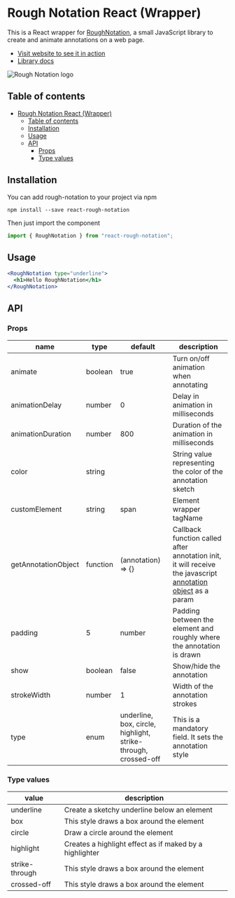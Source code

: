 # Rough Notation React (Wrapper)

This is a React wrapper for [RoughNotation](https://roughnotation.com/), a small JavaScript library to create and animate annotations on a web page.

- [Visit website to see it in action](https://roughnotation.com/)
- [Library docs](https://github.com/pshihn/rough-notation)

![Rough Notation logo](https://roughnotation.com/images/social.png)

## Table of contents

<!-- TOC -->

- [Rough Notation React (Wrapper)](#rough-notation-react-wrapper)
  - [Table of contents](#table-of-contents)
  - [Installation](#installation)
  - [Usage](#usage)
  - [API](#api)
    - [Props](#props)
    - [Type values](#type-values)

<!-- /TOC -->

## Installation

You can add rough-notation to your project via npm

```
npm install --save react-rough-notation
```

Then just import the component

```js
import { RoughNotation } from "react-rough-notation";
```

## Usage

```jsx
<RoughNotation type="underline">
  <h1>Hello RoughNotation</h1>
</RoughNotation>
```

## API

### Props

| name                | type     | default                                                        | description                                                                                                                                                               |
| ------------------- | -------- | -------------------------------------------------------------- | ------------------------------------------------------------------------------------------------------------------------------------------------------------------------- |
| animate             | boolean  | true                                                           | Turn on/off animation when annotating                                                                                                                                     |
| animationDelay      | number   | 0                                                              | Delay in animation in milliseconds                                                                                                                                        |
| animationDuration   | number   | 800                                                            | Duration of the animation in milliseconds                                                                                                                                 |
| color               | string   |                                                                | String value representing the color of the annotation sketch                                                                                                              |
| customElement       | string   | span                                                           | Element wrapper tagName                                                                                                                                                   |
| getAnnotationObject | function | (annotation) => {}                                             | Callback function called after annotation init, it will receive the javascript [annotation object](https://github.com/pshihn/rough-notation#annotation-object) as a param |
| padding             | 5        | number                                                         | Padding between the element and roughly where the annotation is drawn                                                                                                     |
| show                | boolean  | false                                                          | Show/hide the annotation                                                                                                                                                  |
| strokeWidth         | number   | 1                                                              | Width of the annotation strokes                                                                                                                                           |
| type                | enum     | underline, box, circle, highlight, strike-through, crossed-off | This is a mandatory field. It sets the annotation style                                                                                                                   |

### Type values

| value          | description                                             |
| -------------- | ------------------------------------------------------- |
| underline      | Create a sketchy underline below an element             |
| box            | This style draws a box around the element               |
| circle         | Draw a circle around the element                        |
| highlight      | Creates a highlight effect as if maked by a highlighter |
| strike-through | This style draws a box around the element               |
| crossed-off    | This style draws a box around the element               |
